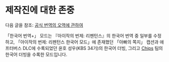 # 제작진에 대한 존중
다음 글을 참조: [공식 번역의 오역에 관하여](https://gall.dcinside.com/m/indiegame/79453)

「한국어 번역+」 모드는 『아이작의 번제: 리펜턴스』의 한국어 번역 중 일부를 수정하고, 「아이작의 번제: 리펜턴스 한국어 모드」에 존재했던 「아빠의 쪽지」 캡션과 애프터버스 DLC에 수록되었던 윤호 성우(KBS 34기)의 한국어 더빙, 그리고 [Chips](https://www.youtube.com/@%EC%B9%A9%EC%8A%A4) 팀의 한국어 더빙을 수록한 모드입니다.
